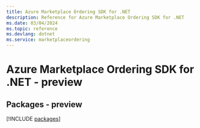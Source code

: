 ```yaml
---
title: Azure Marketplace Ordering SDK for .NET
description: Reference for Azure Marketplace Ordering SDK for .NET
ms.date: 03/04/2024
ms.topic: reference
ms.devlang: dotnet
ms.service: marketplaceordering
---
```

# Azure Marketplace Ordering SDK for .NET - preview
## Packages - preview
[!INCLUDE [packages](marketplace-ordering-index.md)]